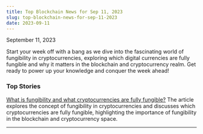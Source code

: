 ```yaml
---
title: Top Blockchain News for Sep 11, 2023
slug: top-blockchain-news-for-sep-11-2023
date: 2023-09-11
---
```


September 11, 2023

Start your week off with a bang as we dive into the fascinating world of fungibility in cryptocurrencies, exploring which digital currencies are fully fungible and why it matters in the blockchain and cryptocurrency realm. Get ready to power up your knowledge and conquer the week ahead!

### Top Stories
[What is fungibility and what cryptocurrencies are fully fungible?](https://www.theblock.co/learn/249529/what-is-fungibility-and-what-cryptocurrencies-are-fully-fungible?utm_source=rss&utm_medium=rss/)
The article explores the concept of fungibility in cryptocurrencies and discusses which cryptocurrencies are fully fungible, highlighting the importance of fungibility in the blockchain and cryptocurrency space.

---
